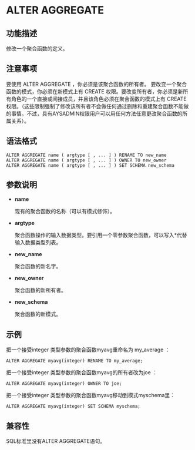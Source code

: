 # ALTER AGGREGATE<a name="ZH-CN_TOPIC_0000001127682267"></a>

## 功能描述<a name="section173831846163116"></a>

修改一个聚合函数的定义。

## 注意事项<a name="section786041713618"></a>

要使用 ALTER AGGREGATE ，你必须是该聚合函数的所有者。 要改变一个聚合函数的模式，你必须在新模式上有 CREATE 权限。要改变所有者，你必须是新所有角色的一个直接或间接成员，并且该角色必须在聚合函数的模式上有 CREATE 权限。（这些限制强制了修改该所有者不会做任何通过删除和重建聚合函数不能做的事情。不过，具有AYSADMIN权限用户可以用任何方法任意更改聚合函数的所属关系）。

## 语法格式<a name="section1374719912321"></a>

```
ALTER AGGREGATE name ( argtype [ , ... ] ) RENAME TO new_name
ALTER AGGREGATE name ( argtype [ , ... ] ) OWNER TO new_owner
ALTER AGGREGATE name ( argtype [ , ... ] ) SET SCHEMA new_schema
```

## 参数说明<a name="section62781959163314"></a>

-   **name**

    现有的聚合函数的名称（可以有模式修饰）。

-   **argtype**

    聚合函数操作的输入数据类型。要引用一个零参数聚合函数，可以写入\*代替输入数据类型列表。

-   **new\_name**

    聚合函数的新名字。

-   **new\_owner**

    聚合函数的新所有者。

-   **new\_schema**

    聚合函数的新模式。


## 示例<a name="section14411351193419"></a>

把一个接受integer 类型参数的聚合函数myavg重命名为 my\_average ：

```
ALTER AGGREGATE myavg(integer) RENAME TO my_average;
```

把一个接受integer 类型参数的聚合函数myavg的所有者改为joe ：

```
ALTER AGGREGATE myavg(integer) OWNER TO joe;
```

把一个接受integer 类型参数的聚合函数myavg移动到模式myschema里：

```
ALTER AGGREGATE myavg(integer) SET SCHEMA myschema;
```

## 兼容性<a name="section15847115116365"></a>

SQL标准里没有ALTER AGGREGATE语句。

